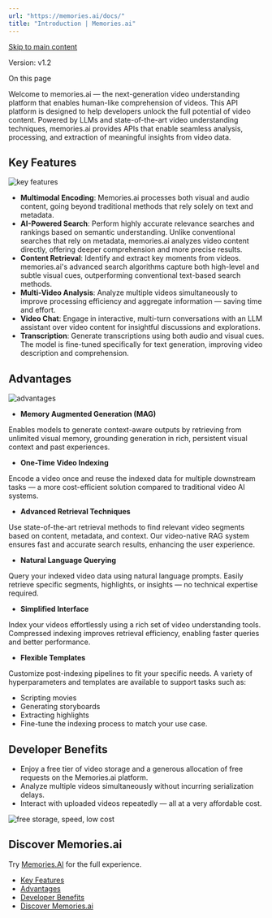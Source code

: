 ```yaml
---
url: "https://memories.ai/docs/"
title: "Introduction | Memories.ai"
---
```


[Skip to main content](https://memories.ai/docs/#__docusaurus_skipToContent_fallback)

Version: v1.2

On this page

Welcome to memories.ai — the next-generation video understanding platform that enables human-like comprehension of videos. This API platform is designed to help developers unlock the full potential of video content. Powered by LLMs and state-of-the-art video understanding techniques, memories.ai provides APIs that enable seamless analysis, processing, and extraction of meaningful insights from video data.

## Key Features [​](https://memories.ai/docs/\#key-features "Direct link to Key Features")

![key features](https://memories.ai/docs/assets/images/l_introduce-bcf5ec8ba645aaf296c250060a13cb6c.png)

- **Multimodal Encoding**: Memories.ai processes both visual and audio content, going beyond traditional methods that rely solely on text and metadata.
- **AI-Powered Search**: Perform highly accurate relevance searches and rankings based on semantic understanding. Unlike conventional searches that rely on metadata, memories.ai analyzes video content directly, offering deeper comprehension and more precise results.
- **Content Retrieval**: Identify and extract key moments from videos. memories.ai's advanced search algorithms capture both high-level and subtle visual cues, outperforming conventional text-based search methods.
- **Multi-Video Analysis**: Analyze multiple videos simultaneously to improve processing efficiency and aggregate information — saving time and effort.
- **Video Chat**: Engage in interactive, multi-turn conversations with an LLM assistant over video content for insightful discussions and explorations.
- **Transcription**: Generate transcriptions using both audio and visual cues. The model is fine-tuned specifically for text generation, improving video description and comprehension.

## Advantages [​](https://memories.ai/docs/\#advantages "Direct link to Advantages")

![advantages](https://memories.ai/docs/assets/images/l_advantage-e26b6d295d98edb3572c16175d214a81.jpg)

- **Memory Augmented Generation (MAG)**

Enables models to generate context-aware outputs by retrieving from unlimited visual memory, grounding generation in rich, persistent visual context and past experiences.
- **One-Time Video Indexing**

Encode a video once and reuse the indexed data for multiple downstream tasks — a more cost-efficient solution compared to traditional video AI systems.
- **Advanced Retrieval Techniques**

Use state-of-the-art retrieval methods to find relevant video segments based on content, metadata, and context. Our video-native RAG system ensures fast and accurate search results, enhancing the user experience.
- **Natural Language Querying**

Query your indexed video data using natural language prompts. Easily retrieve specific segments, highlights, or insights — no technical expertise required.
- **Simplified Interface**

Index your videos effortlessly using a rich set of video understanding tools. Compressed indexing improves retrieval efficiency, enabling faster queries and better performance.
- **Flexible Templates**

Customize post-indexing pipelines to fit your specific needs. A variety of hyperparameters and templates are available to support tasks such as:
  - Scripting movies
  - Generating storyboards
  - Extracting highlights
  - Fine-tune the indexing process to match your use case.

## Developer Benefits [​](https://memories.ai/docs/\#developer-benefits "Direct link to Developer Benefits")

- Enjoy a free tier of video storage and a generous allocation of free requests on the Memories.ai platform.
- Analyze multiple videos simultaneously without incurring serialization delays.
- Interact with uploaded videos repeatedly — all at a very affordable cost.

![free storage, speed, low cost](https://memories.ai/docs/assets/images/l_developer_benefits-10df46b38e15552d8cad4c88322770da.png)

## Discover Memories.ai [​](https://memories.ai/docs/\#discover-memoriesai "Direct link to Discover Memories.ai")

Try [Memories.AI](https://memories.ai/app) for the full experience.

- [Key Features](https://memories.ai/docs/#key-features)
- [Advantages](https://memories.ai/docs/#advantages)
- [Developer Benefits](https://memories.ai/docs/#developer-benefits)
- [Discover Memories.ai](https://memories.ai/docs/#discover-memoriesai)